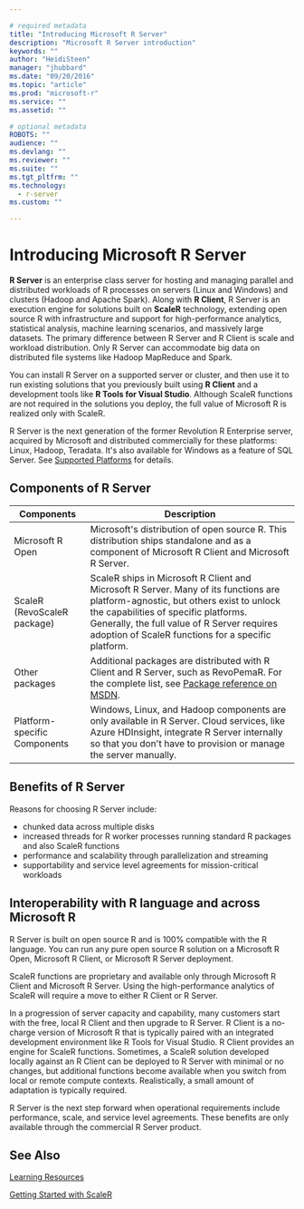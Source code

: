 ```yaml
---

# required metadata
title: "Introducing Microsoft R Server"
description: "Microsoft R Server introduction"
keywords: ""
author: "HeidiSteen"
manager: "jhubbard"
ms.date: "09/20/2016"
ms.topic: "article"
ms.prod: "microsoft-r"
ms.service: ""
ms.assetid: ""

# optional metadata
ROBOTS: ""
audience: ""
ms.devlang: ""
ms.reviewer: ""
ms.suite: ""
ms.tgt_pltfrm: ""
ms.technology:
  - r-server
ms.custom: ""

---
```


# Introducing Microsoft R Server

**R Server** is an enterprise class server for hosting and managing parallel and distributed workloads of R processes on servers (Linux and Windows) and clusters (Hadoop and Apache Spark). Along with **R Client**, R Server is an execution engine for solutions built on **ScaleR** technology, extending open source R with infrastructure and support for high-performance analytics, statistical analysis, machine learning scenarios, and massively large datasets. The primary difference between R Server and R Client is scale and workload distribution. Only R Server can accommodate big data on distributed file systems like Hadoop MapReduce and Spark.

You can install R Server on a supported server or cluster, and then use it to run existing solutions that you previously built using **R Client** and a development tools like **R Tools for Visual Studio**. Although ScaleR functions are not required in the solutions you deploy, the full value of Microsoft R is realized only with ScaleR.

R Server is the next generation of the former Revolution R Enterprise server, acquired by Microsoft and distributed commercially for these platforms: Linux, Hadoop, Teradata. It's also available for Windows as a feature of SQL Server. See [Supported Platforms](rserver-install-supported-platforms.md) for details.

## Components of R Server

|Components | Description |
|----|---|
|Microsoft R Open | Microsoft's distribution of open source R. This distribution ships standalone and as a component of Microsoft R Client and Microsoft R Server. |
|ScaleR (RevoScaleR package) | ScaleR ships in Microsoft R Client and Microsoft R Server. Many of its functions are platform-agnostic, but others exist to unlock the capabilities of specific platforms. Generally, the full value of R Server requires adoption of ScaleR functions for a specific platform. |
|Other packages | Additional packages are distributed with R Client and R Server, such as RevoPemaR. For the complete list, see [Package reference on MSDN](package-reference.md). |
|Platform-specific Components | Windows, Linux, and Hadoop components are only available in R Server. Cloud services, like Azure HDInsight, integrate R Server internally so that you don't have to provision or manage the server manually. |

## Benefits of R Server

Reasons for choosing R Server include:

* chunked data across multiple disks
* increased threads for R worker processes running standard R packages and also ScaleR functions
* performance and scalability through parallelization and streaming
* supportability and service level agreements for mission-critical workloads

## Interoperability with R language and across Microsoft R

R Server is built on open source R and is 100% compatible with the R language. You can run any pure open source R solution on a Microsoft R Open, Microsoft R Client, or Microsoft R Server deployment.

ScaleR functions are proprietary and available only through Microsoft R Client and Microsoft R Server. Using the high-performance analytics of ScaleR will require a move to either R Client or R Server.

In a progression of server capacity and capability, many customers start with the free, local R Client and then upgrade to R Server. R Client is a no-charge version of Microsoft R that is typically paired with an integrated development environment like R Tools for Visual Studio. R Client provides an engine for ScaleR functions. Sometimes, a ScaleR solution developed locally against an R Client can be deployed to R Server with minimal or no changes, but additional functions become available when you switch from local or remote compute contexts. Realistically, a small amount of adaptation is typically required.

R Server is the next step forward when operational requirements include performance, scale, and service level agreements. These benefits are only available through the commercial R Server product.

## See Also

[Learning Resources](microsoft-r-more-resources.md)

[Getting Started with ScaleR](scaler-getting-started.md)
